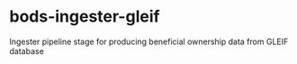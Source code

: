 # bods-ingester-gleif
Ingester pipeline stage for producing beneficial ownership data from GLEIF database
